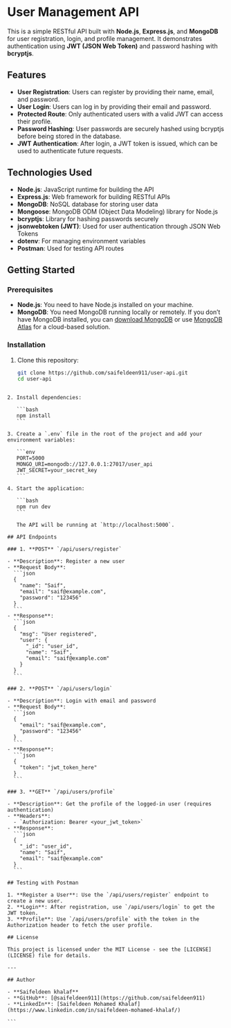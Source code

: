 # User Management API

This is a simple RESTful API built with **Node.js**, **Express.js**, and **MongoDB** for user registration, login, and profile management. It demonstrates authentication using **JWT (JSON Web Token)** and password hashing with **bcryptjs**.

## Features

- **User Registration**: Users can register by providing their name, email, and password.
- **User Login**: Users can log in by providing their email and password.
- **Protected Route**: Only authenticated users with a valid JWT can access their profile.
- **Password Hashing**: User passwords are securely hashed using bcryptjs before being stored in the database.
- **JWT Authentication**: After login, a JWT token is issued, which can be used to authenticate future requests.

## Technologies Used

- **Node.js**: JavaScript runtime for building the API
- **Express.js**: Web framework for building RESTful APIs
- **MongoDB**: NoSQL database for storing user data
- **Mongoose**: MongoDB ODM (Object Data Modeling) library for Node.js
- **bcryptjs**: Library for hashing passwords securely
- **jsonwebtoken (JWT)**: Used for user authentication through JSON Web Tokens
- **dotenv**: For managing environment variables
- **Postman**: Used for testing API routes

## Getting Started

### Prerequisites

- **Node.js**: You need to have Node.js installed on your machine.
- **MongoDB**: You need MongoDB running locally or remotely. If you don’t have MongoDB installed, you can [download MongoDB](https://www.mongodb.com/try/download/community) or use [MongoDB Atlas](https://www.mongodb.com/cloud/atlas) for a cloud-based solution.

### Installation

1. Clone this repository:
   ```bash
   git clone https://github.com/saifeldeen911/user-api.git
   cd user-api
   ```
````

2. Install dependencies:

   ```bash
   npm install
   ```

3. Create a `.env` file in the root of the project and add your environment variables:

   ```env
   PORT=5000
   MONGO_URI=mongodb://127.0.0.1:27017/user_api
   JWT_SECRET=your_secret_key
   ```

4. Start the application:

   ```bash
   npm run dev
   ```

   The API will be running at `http://localhost:5000`.

## API Endpoints

### 1. **POST** `/api/users/register`

- **Description**: Register a new user
- **Request Body**:
  ```json
  {
    "name": "Saif",
    "email": "saif@example.com",
    "password": "123456"
  }
  ```
- **Response**:
  ```json
  {
    "msg": "User registered",
    "user": {
      "_id": "user_id",
      "name": "Saif",
      "email": "saif@example.com"
    }
  }
  ```

### 2. **POST** `/api/users/login`

- **Description**: Login with email and password
- **Request Body**:
  ```json
  {
    "email": "saif@example.com",
    "password": "123456"
  }
  ```
- **Response**:
  ```json
  {
    "token": "jwt_token_here"
  }
  ```

### 3. **GET** `/api/users/profile`

- **Description**: Get the profile of the logged-in user (requires authentication)
- **Headers**:
  - `Authorization: Bearer <your_jwt_token>`
- **Response**:
  ```json
  {
    "_id": "user_id",
    "name": "Saif",
    "email": "saif@example.com"
  }
  ```

## Testing with Postman

1. **Register a User**: Use the `/api/users/register` endpoint to create a new user.
2. **Login**: After registration, use `/api/users/login` to get the JWT token.
3. **Profile**: Use `/api/users/profile` with the token in the Authorization header to fetch the user profile.

## License

This project is licensed under the MIT License - see the [LICENSE](LICENSE) file for details.

---

## Author

- **Saifeldeen khalaf**
- **GitHub**: [@saifeldeen911](https://github.com/saifeldeen911)
- **LinkedIn**: [Saifeldeen Mohamed Khalaf](https://www.linkedin.com/in/saifeldeen-mohamed-khalaf/)

```


